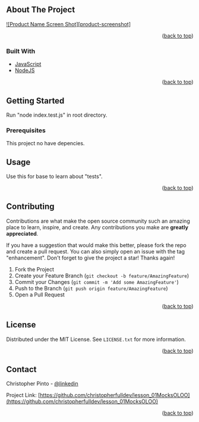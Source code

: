 
## About The Project

[![Product Name Screen Shot][product-screenshot]](https://github.com/christopherfulldev/lesson_01-MocksOLOO)

<p align="right">(<a href="#top">back to top</a>)</p>

### Built With

* [JavaScript](https://www.javascript.com/)
* [NodeJS](https://nodejs.org/en/)

<p align="right">(<a href="#top">back to top</a>)</p>



<!-- GETTING STARTED -->
## Getting Started
Run "node index.test.js" in root directory. 

### Prerequisites
This project no have depencies.

<!-- USAGE EXAMPLES -->
## Usage
Use this for base to learn about "tests".

<p align="right">(<a href="#top">back to top</a>)</p>


## Contributing

Contributions are what make the open source community such an amazing place to learn, inspire, and create. Any contributions you make are **greatly appreciated**.

If you have a suggestion that would make this better, please fork the repo and create a pull request. You can also simply open an issue with the tag "enhancement".
Don't forget to give the project a star! Thanks again!

1. Fork the Project
2. Create your Feature Branch (`git checkout -b feature/AmazingFeature`)
3. Commit your Changes (`git commit -m 'Add some AmazingFeature'`)
4. Push to the Branch (`git push origin feature/AmazingFeature`)
5. Open a Pull Request

<p align="right">(<a href="#top">back to top</a>)</p>



<!-- LICENSE -->
## License

Distributed under the MIT License. See `LICENSE.txt` for more information.

<p align="right">(<a href="#top">back to top</a>)</p>



<!-- CONTACT -->
## Contact

Christopher Pinto - [@linkedin](www.linkedin.com/in/christopher-pinto-fullstackdev) 

Project Link: [https://github.com/christopherfulldev/lesson_01MocksOLOO](https://github.com/christopherfulldev/lesson_01MocksOLOO)

<p align="right">(<a href="#top">back to top</a>)</p>

